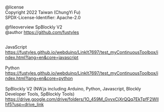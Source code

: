 @license<br>
Copyright 2022 Taiwan (ChungYi Fu)<br>
SPDX-License-Identifier: Apache-2.0<br>

@fileoverview SpBlockly V2<br>
@author https://github.com/fustyles<br><br>


JavaScript<br>
https://fustyles.github.io/webduino/LinkIt7697/test_myContinuousToolbox/index.html?lang=en&core=javascript<br><br>
Python<br>
https://fustyles.github.io/webduino/LinkIt7697/test_myContinuousToolbox/index.html?lang=en&core=python<br><br>
SpBlockly V2 (NW.js including Arduino, Python, Javascript, Blockly Developer Tools, SpBlockly Tools)<br>
https://drive.google.com/drive/folders/1O_459M_GvvxCjXrQQq7EkTpfF2WIIhf5?usp=drive_link<br><br>
